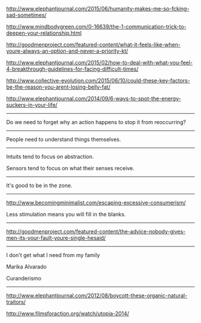 <a href="http://www.elephantjournal.com/2015/06/humanity-makes-me-so-fcking-sad-sometimes/" target="_blank">http://www.elephantjournal.com/2015/06/humanity-makes-me-so-fcking-sad-sometimes/</a>

<a href="http://www.mindbodygreen.com/0-16639/the-1-communication-trick-to-deepen-your-relationship.html" target="_blank">http://www.mindbodygreen.com/0-16639/the-1-communication-trick-to-deepen-your-relationship.html</a>

<a href="http://goodmenproject.com/featured-content/what-it-feels-like-when-youre-always-an-option-and-never-a-priority-kt/" target="_blank">http://goodmenproject.com/featured-content/what-it-feels-like-when-youre-always-an-option-and-never-a-priority-kt/</a>

<a href="http://www.elephantjournal.com/2015/02/how-to-deal-with-what-you-feel-4-breakthrough-guidelines-for-facing-difficult-times/" target="_blank">http://www.elephantjournal.com/2015/02/how-to-deal-with-what-you-feel-4-breakthrough-guidelines-for-facing-difficult-times/</a>

<a href="http://www.collective-evolution.com/2015/06/10/could-these-key-factors-be-the-reason-you-arent-losing-belly-fat/" target="_blank">http://www.collective-evolution.com/2015/06/10/could-these-key-factors-be-the-reason-you-arent-losing-belly-fat/</a>

<a href="http://www.elephantjournal.com/2014/09/6-ways-to-spot-the-energy-suckers-in-your-life/" target="_blank">http://www.elephantjournal.com/2014/09/6-ways-to-spot-the-energy-suckers-in-your-life/</a>

---

Do we need to forget why an action happens to stop it from reoccurring?

---

People need to understand things themselves.

---

Intuits tend to focus on abstraction.

Sensors tend to focus on what their senses receive.

---

It's good to be in the zone.

---

<a href="http://www.becomingminimalist.com/escaping-excessive-consumerism/" target="_blank">http://www.becomingminimalist.com/escaping-excessive-consumerism/</a>

Less stimulation means you will fill in the blanks.

---

<a href="http://goodmenproject.com/featured-content/the-advice-nobody-gives-men-its-your-fault-youre-single-hesaid/" target="_blank">http://goodmenproject.com/featured-content/the-advice-nobody-gives-men-its-your-fault-youre-single-hesaid/</a>

---

I don't get what I need from my family

Marika Alvarado

Curanderismo

---

<a href="http://www.elephantjournal.com/2012/08/boycott-these-organic-natural-traitors/" target="_blank">http://www.elephantjournal.com/2012/08/boycott-these-organic-natural-traitors/</a>

<a href="http://www.filmsforaction.org/watch/utopia-2014/" target="_blank">http://www.filmsforaction.org/watch/utopia-2014/</a>
